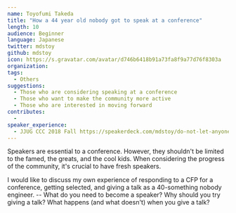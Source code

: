 ```yaml
---
name: Toyofumi Takeda
title: "How a 44 year old nobody got to speak at a conference"
length: 10
audience: Beginner
language: Japanese
twitter: mdstoy
github: mdstoy
icon: https://s.gravatar.com/avatar/d746b6418b91a73fa8f9a77d76f8303a
organization: 
tags:
  - Others
suggestions:
  - Those who are considering speaking at a conference
  - Those who want to make the community more active
  - Those who are interested in moving forward
contributes:
  - 
speaker_experience:
  - JJUG CCC 2018 Fall https://speakerdeck.com/mdstoy/do-not-let-anyone-say-pass-by-reference
---
```

Speakers are essential to a conference. However, they shouldn't be limited to the famed, the greats, and the cool kids. When considering the progress of the community, it's crucial to have fresh speakers.

I would like to discuss my own experience of responding to a CFP for a conference, getting selected, and giving a talk as a 40-something nobody engineer. -- What do you need to become a speaker? Why should you try giving a talk? What happens (and what doesn't) when you give a talk?
